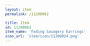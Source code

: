 ```yaml
---
layout: item
permalink: /11200062

title: Item
id: 11200062
item_name: 'Fading Savagery Earrings'
icon_url: 'item/icon/11200024.png'
---
```

